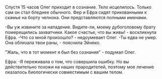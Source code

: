 Спустя 15 часов Олег приходит в сознание. Тело исцелилось. Только сам он стал бледнее обычного. Фер и Ефра сидят прикованными к скамье на борту челнока. Они представляются полными именами.

-Вы уж извините за нападение. Видите-ли, моему дубоголовому брату померещились захватчики. Какое счастье, что вы живы! - воскликнула Ефра.
-Что со мной произошло? - недоумевает Олег.
-Ты едва не умер. Она облизала твои раны, - пояснила Эйнеко.

"Жаль, что в тот момент я был без сознания" - подумал Олег.

Ефра:
-Я переживала о том, что совершила ошибку. Но вы действительно похожи на наших прародителей, поэтому мое лечение оказалось биологически совместимым с вашим телом.


